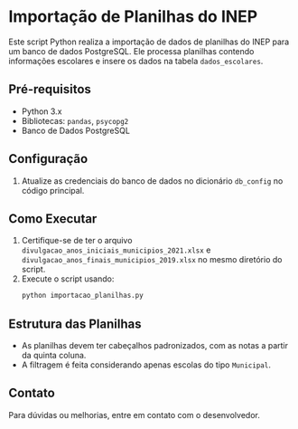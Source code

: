 # Importação de Planilhas do INEP

Este script Python realiza a importação de dados de planilhas do INEP para um banco de dados PostgreSQL. Ele processa planilhas contendo informações escolares e insere os dados na tabela `dados_escolares`.

## Pré-requisitos

- Python 3.x
- Bibliotecas: `pandas`, `psycopg2`
- Banco de Dados PostgreSQL

## Configuração

1. Atualize as credenciais do banco de dados no dicionário `db_config` no código principal.

## Como Executar

1. Certifique-se de ter o arquivo `divulgacao_anos_iniciais_municipios_2021.xlsx` e `divulgacao_anos_finais_municipios_2019.xlsx` no mesmo diretório do script.
2. Execute o script usando:
   ```bash
   python importacao_planilhas.py
   ```

## Estrutura das Planilhas

- As planilhas devem ter cabeçalhos padronizados, com as notas a partir da quinta coluna.
- A filtragem é feita considerando apenas escolas do tipo `Municipal`.

## Contato

Para dúvidas ou melhorias, entre em contato com o desenvolvedor.
